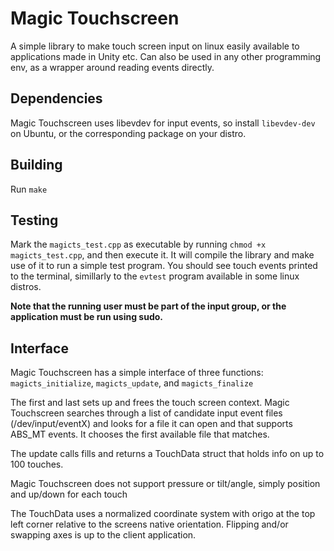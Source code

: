 Magic Touchscreen
=================

A simple library to make touch screen input on linux
easily available to applications made in Unity etc.
Can also be used in any other programming env,
as a wrapper around reading events directly.

## Dependencies
Magic Touchscreen uses libevdev for input events, so
install `libevdev-dev` on Ubuntu, or the corresponding
package on your distro.

## Building
Run `make`

## Testing
Mark the `magicts_test.cpp` as executable by running
`chmod +x magicts_test.cpp`, and then execute it. It will
compile the library and make use of it to run a simple test
program. You should see touch events printed to the terminal,
simillarly to the `evtest` program available in some linux distros.

**Note that the running user must be part of the input group,
or the application must be run using sudo.**

## Interface
Magic Touchscreen has a simple interface of three
functions:
`magicts_initialize`, `magicts_update`, and `magicts_finalize`

The first and last sets up and frees the touch screen context.
Magic Touchscreen searches through a list of candidate input
event files (/dev/input/eventX) and looks for a file it can
open and that supports ABS_MT events. It chooses the first
available file that matches.

The update calls fills and returns a TouchData struct that
holds info on up to 100 touches.

Magic Touchscreen does not support pressure or tilt/angle,
simply position and up/down for each touch

The TouchData uses a normalized coordinate system with origo
at the top left corner relative to the screens native orientation.
Flipping and/or swapping axes is up to the client application.
